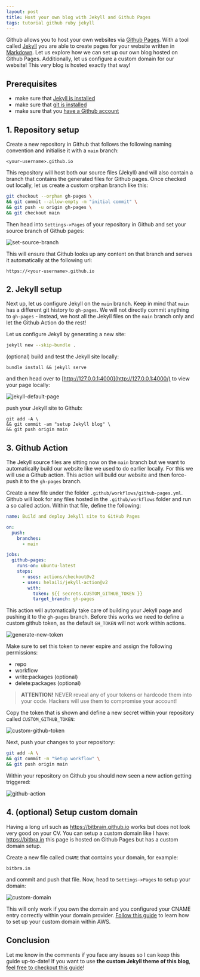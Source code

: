 ```yaml
---
layout: post
title: Host your own blog with Jekyll and Github Pages
tags: tutorial github ruby jekyll
---
```

Github allows you to host your own websites via [Github Pages](https://pages.github.com/). With a tool called [Jekyll](https://jekyllrb.com/) you are able to create pages for your website written in [Markdown](https://www.markdownguide.org/basic-syntax/). Let us explore how we can set up our own blog hosted on Github Pages. Additionally, let us configure a custom domain for our website! This very blog is hosted exactly that way!

## Prerequisites

- make sure that [Jekyll is installed](https://jekyllrb.com/docs/installation/)
- make sure that [git is installed](https://git-scm.com/book/en/v2/Getting-Started-Installing-Git)
- make sure that you [have a Github account](https://github.com/join)
  
## 1. Repository setup

Create a new repository in Github that follows the following naming convention and initialise it with a `main` branch:
```
<your-username>.github.io
```
This repository will host both our source files (Jekyll) and will also contain a branch that contains the generated files for Github pages. Once checked out locally, let us create a custom orphan branch like this:
```bash
git checkout --orphan gh-pages \
&& git commit --allow-empty -m "initial commit" \
&& git push -u origin gh-pages \
&& git checkout main
```
Then head into `Settings->Pages` of your repository in Github and set your source branch of Github pages:

![set-source-branch](/public/media/set-source-branch.jpg)

This will ensure that Github looks up any content on that branch and serves it automatically at the following url:
```
https://<your-username>.github.io
```
## 2. Jekyll setup

Next up, let us configure Jekyll on the `main` branch. Keep in mind that `main` has a different git history to `gh-pages`. We will not directly commit anything to `gh-pages` - instead, we host all the Jekyll files on the `main` branch only and let the Github Action do the rest!

Let us configure Jekyll by generating a new site:
```bash
jekyll new --skip-bundle .
```
(optional) build and test the Jekyll site locally:
```
bundle install && jekyll serve
```
and then head over to [http://127.0.0.1:4000](http://127.0.0.1:4000/) to view your page locally:

![jekyll-default-page](/public/media/jekyll-default-page.jpg)

push your Jekyll site to Github:
```
git add -A \
&& git commit -am "setup Jekyll blog" \
&& git push origin main
```
## 3. Github Action

The Jekyll source files are sitting now on the `main` branch but we want to automatically build our website like we used to do earlier locally. For this we will use a Github action. This action will build our website and then force-push it to the `gh-pages` branch.

Create a new file under the folder `.github/workflows/github-pages.yml`. Github will look for any files hosted in the `.github/workflows` folder and run a so called action. Within that file, define the following:
```yml
name: Build and deploy Jekyll site to GitHub Pages

on:
  push:
    branches:
      - main

jobs:
  github-pages:
    runs-on: ubuntu-latest
    steps:
      - uses: actions/checkout@v2
      - uses: helaili/jekyll-action@v2
        with:
          token: ${{ secrets.CUSTOM_GITHUB_TOKEN }}
          target_branch: gh-pages
```
This action will automatically take care of building your Jekyll page and pushing it to the `gh-pages` branch. Before this works we need to define a custom github token, as the default `GH_TOKEN` will not work within actions. 

![generate-new-token](/public/media/generate-new-token.jpg)

Make sure to set this token to never expire and assign the following permissions:

- repo
- workflow
- write:packages (optional)
- delete:packages (optional)

> **ATTENTION!** NEVER reveal any of your tokens or hardcode them into your code. Hackers will use them to compromise your account!

Copy the token that is shown and define a new secret within your repository called `CUSTOM_GITHUB_TOKEN`:

![custom-github-token](/public/media/custom-github-token.jpg)

Next, push your changes to your repository:
```bash
git add -A \
&& git commit -m "Setup workflow" \
&& git push origin main
```
Within your repository on Github you should now seen a new action getting triggered:

![github-action](/public/media/successful-workflow.jpg)

## 4. (optional) Setup custom domain

Having a long url such as https://bitbrain.github.io works but does not look very good on your CV. You can setup a custom domain like I have: https://bitbra.in this page is hosted on Github Pages but has a custom domain setup.

Create a new file called `CNAME` that contains your domain, for example:
```
bitbra.in
```
and commit and push that file. Now, head to `Settings->Pages` to setup your domain:

![custom-domain](/public/media/custom-domain-setup.jpg)

This will only work if you own the domain and you configured your CNAME entry correctly within your domain provider. [Follow this guide](https://medium.com/@benwiz/how-to-deploy-github-pages-with-aws-route-53-registered-custom-domain-and-force-https-bbea801e5ea3) to learn how to set up your custom domain within AWS.

## Conclusion

 Let me know in the comments if you face any issues so I can keep this guide up-to-date! If you want to use **the custom Jekyll theme of this blog**, [feel free to checkout this guide](https://github.com/bitbrain/jekyll-dash#installation)!